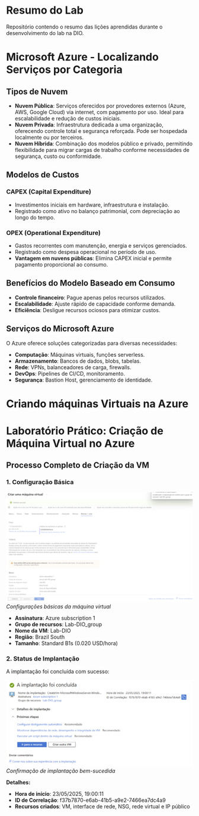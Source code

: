 # Resumo do Lab
Repositório contendo o resumo das lições aprendidas durante o desenvolvimento do lab na DIO.

# Microsoft Azure - Localizando Serviços por Categoria

## Tipos de Nuvem
- **Nuvem Pública**: Serviços oferecidos por provedores externos (Azure, AWS, Google Cloud) via internet, com pagamento por uso. Ideal para escalabilidade e redução de custos iniciais.
- **Nuvem Privada**: Infraestrutura dedicada a uma organização, oferecendo controle total e segurança reforçada. Pode ser hospedada localmente ou por terceiros.
- **Nuvem Híbrida**: Combinação dos modelos público e privado, permitindo flexibilidade para migrar cargas de trabalho conforme necessidades de segurança, custo ou conformidade.

## Modelos de Custos
### CAPEX (Capital Expenditure)
- Investimentos iniciais em hardware, infraestrutura e instalação.
- Registrado como ativo no balanço patrimonial, com depreciação ao longo do tempo.

### OPEX (Operational Expenditure)
- Gastos recorrentes com manutenção, energia e serviços gerenciados.
- Registrado como despesa operacional no período de uso.
- **Vantagem em nuvens públicas**: Elimina CAPEX inicial e permite pagamento proporcional ao consumo.

## Benefícios do Modelo Baseado em Consumo
- **Controle financeiro**: Pague apenas pelos recursos utilizados.
- **Escalabilidade**: Ajuste rápido de capacidade conforme demanda.
- **Eficiência**: Desligue recursos ociosos para otimizar custos.

## Serviços do Microsoft Azure
O Azure oferece soluções categorizadas para diversas necessidades:
- **Computação**: Máquinas virtuais, funções serverless.
- **Armazenamento**: Bancos de dados, blobs, tabelas.
- **Rede**: VPNs, balanceadores de carga, firewalls.
- **DevOps**: Pipelines de CI/CD, monitoramento.
- **Segurança**: Bastion Host, gerenciamento de identidade.


# Criando máquinas Virtuais na Azure

# Laboratório Prático: Criação de Máquina Virtual no Azure

## Processo Completo de Criação da VM

### 1. Configuração Básica
![Tela de configuração da VM](/images/vm-config.png)
*Configurações básicas da máquina virtual*

- **Assinatura**: Azure subscription 1
- **Grupo de recursos**: Lab-DIO_group
- **Nome da VM**: Lab-DIO
- **Região**: Brazil South
- **Tamanho**: Standard B1s (0.020 USD/hora)

### 2. Status de Implantação
A implantação foi concluída com sucesso:

![Implantação concluída](/images/next-steps.png)
*Confirmação de implantação bem-sucedida*

**Detalhes:**
- **Hora de início**: 23/05/2025, 19:00:11
- **ID de Correlação**: f37b7870-e6ab-41b5-a9e2-7466ea7dc4a9
- **Recursos criados**: VM, interface de rede, NSG, rede virtual e IP público
